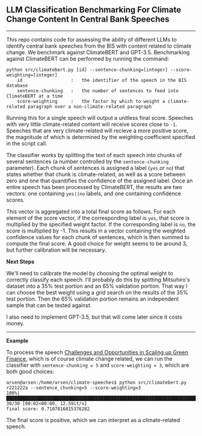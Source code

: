 ## LLM Classification Benchmarking For Climate Change Content In Central Bank Speeches
---

This repo contains code for assessing the ability of different LLMs to identify central bank speeches from the BIS with content related to climate change. We benchmark against ClimateBERT and GPT-3.5. Benchmarking against ClimateBERT can be performed by running the command:

```
python src/climatebert.py [id] --sentence-chunking=[integer] --score-weighting=[integer]
    id                  :   the identifier of the speech in the BIS database
    sentence-chunking   :   the number of sentences to feed into ClimateBERT at a time 
    score-weighting     :   the factor by which to weight a climate-related paragraph over a non-climate-related paragraph
```

Running this for a single speech will output a unitless final score. Speeches with very little climate-related content will receive scores close to `-1`. Speeches that are very climate-related will recieve a more positive score, the magnitude of which is determined by the weighting coefficient specified in the script call.

The classifier works by splitting the text of each speech into chunks of several sentences (a number controlled by the `sentence-chunking` parameter). Each chunk of sentences is assigned a label (`yes` or `no`) that states whether that chunk is climate-related, as well as a score between zero and one that quanitifies the confidence of the assigned label. Once an entire speech has been processed by ClimateBERT, the results are two vectors: one containing `yes||no` labels, and one containing confidence scores. 

This vector is aggregated into a total final score as follows. For each element of the score vector, if the corresponding label is `yes`, that score is multiplied by the specified weight factor. If the corresponding label is `no`, the score is multiplied by -1. This results in a vector containing the weighted confidence values for each chunk of sentences, which is then summed to compute the final score. A good choice for weight seems to be around 3, but further calibration will be necessary.

**Next Steps**

We'll need to calibrate the model by choosing the optimal weight to correctly classify each speech. I'll probably do this by splitting Mitsuhiro's dataset into a 35% test portion and an 65% validation portion. That way I can choose the best weight using a grid search on the results of the 35% test portion. Then the 65% validation portion remains an independent sample that can be tested against.

I also need to implement GPT-3.5, but that will come later since it costs money.

---

**Example**

To process the speech [Challenges and Opportunities in Scaling up Green Finance](https://www.bis.org/review/r221222a.pdf), which is of course climate change related, we can run the classifier with `sentence-chunking = 5` and `score-weighting = 3`, which are both good choices:

```
arsen@arsen:/home/arsen/climate-speeches$ python src/climatebert.py r221222a --sentence_chunking=5 --score-weighting=3
100%|██████████████████████████████████████████████████████████████████████████████████████████████████████████████████████████████████████████████████████| 30/30 [00:02<00:00, 12.59it/s]
final score: 0.7107816815376282
```

The final score is positive, which we can interpret as a climate-related speech.